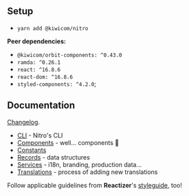 ## Setup

* `yarn add @kiwicom/nitro`

**Peer dependencies:**
* `@kiwicom/orbit-components: ^0.43.0`
* `ramda: ^0.26.1`
* `react: ^16.8.6`
* `react-dom: ^16.8.6`
* `styled-components: ^4.2.0`;

## Documentation

[Changelog](https://github.com/kiwicom/nitrolib/blob/master/CHANGELOG.md).

* [CLI](./cli.md) - Nitro's CLI
* [Components](./components.md) - well... components 🤷
* [Constants](./consts.md)
* [Records](./records.md) - data structures
* [Services](./services.md) - i18n, branding, production data...
* [Translations](./translations.md) - process of adding new translations

Follow applicable guidelines from **Reactizer**'s [styleguide](https://oreqizer.github.io/reactizer/styleguide/), too!
